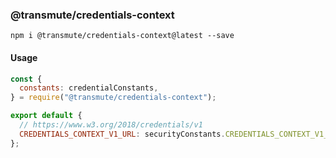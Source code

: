 ### @transmute/credentials-context

```
npm i @transmute/credentials-context@latest --save
```

#### Usage

```js
const {
  constants: credentialConstants,
} = require("@transmute/credentials-context");

export default {
  // https://www.w3.org/2018/credentials/v1
  CREDENTIALS_CONTEXT_V1_URL: securityConstants.CREDENTIALS_CONTEXT_V1_URL,
};
```
